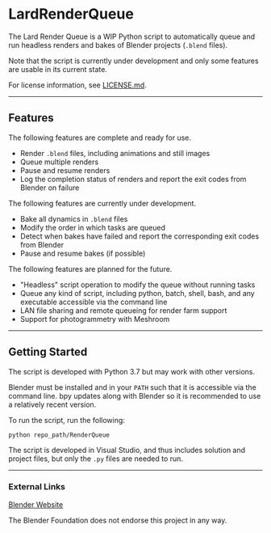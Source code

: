 # LardRenderQueue

The Lard Render Queue is a WIP Python script to automatically queue and run headless renders and bakes of Blender projects (`.blend` files).

Note that the script is currently under development and only some features are usable in its current state.

For license information, see [LICENSE.md](LICENSE.md).

---

## Features

The following features are complete and ready for use.

- Render `.blend` files, including animations and still images
- Queue multiple renders
- Pause and resume renders
- Log the completion status of renders and report the exit codes from Blender on failure

The following features are currently under development.

- Bake all dynamics in `.blend` files
- Modify the order in which tasks are queued
- Detect when bakes have failed and report the corresponding exit codes from Blender
- Pause and resume bakes (if possible)

The following features are planned for the future.

- "Headless" script operation to modify the queue without running tasks
- Queue any kind of script, including python, batch, shell, bash, and any executable accessible via the command line
- LAN file sharing and remote queueing for render farm support
- Support for photogrammetry with Meshroom

---

## Getting Started

The script is developed with Python 3.7 but may work with other versions.

Blender must be installed and in your `PATH` such that it is accessible via the command line. bpy updates along with Blender so it is recommended to use a relatively recent version.

To run the script, run the following:

    python repo_path/RenderQueue

The script is developed in Visual Studio, and thus includes solution and project files, but only the `.py` files are needed to run.

---

### External Links

[Blender Website](https://www.blender.org)

The Blender Foundation does not endorse this project in any way.

